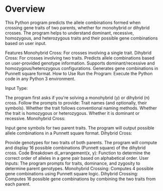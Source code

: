 # Overview
This Python program predicts the allele combinations formed when crossing gene traits of two parents, whether for monohybrid or dihybrid crosses. The program helps to understand dominant, recessive, homozygous, and heterozygous traits and their possible gene combinations based on user input.

Features
Monohybrid Cross: For crosses involving a single trait.
Dihybrid Cross: For crosses involving two traits.
Predicts allele combinations based on user-provided genotype information.
Supports dominant/recessive and homozygous/heterozygous configurations.
Generates gene combinations in Punnett square format.
How to Use
Run the Program: Execute the Python code in any Python 3 environment.

Input Type:

The program first asks if you're solving a monohybrid (y) or dihybrid (n) cross.
Follow the prompts to provide:
Trait names (and optionally, their symbols).
Whether the trait follows conventional naming methods.
Whether the trait is homozygous or heterozygous.
Whether it is dominant or recessive.
Monohybrid Cross:

Input gene symbols for two parent traits.
The program will output possible allele combinations in a Punnett square format.
Dihybrid Cross:

Provide genotypes for two traits of both parents.
The program will compute and display 16 possible combinations (Punnett square) of the dihybrid cross.
Code Breakdown
di_arrangement(x, y): Function to determine the correct order of alleles in a gene pair based on alphabetical order.
User Inputs: The program prompts for traits, dominance, and zygosity to determine parent genotypes.
Monohybrid Crossing: Computes 4 possible gene combinations using Punnett square logic.
Dihybrid Crossing: Computes 16 possible gene combinations by combining the two traits from each parent.
